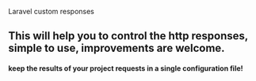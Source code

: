 Laravel custom responses


## This will help you to control the http responses, simple to use, improvements are welcome.

#### keep the results of your project requests in a single configuration file!
